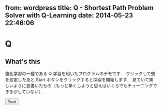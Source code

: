 from: wordpress
title: Q - Shortest Path Problem Solver with Q-Learning
date: 2014-05-23 22:46:06
--
# Q

## What's this

強化学習の一種である Q 学習を用いたプログラムのデモです．
クリックして壁を設定したあと Start ボタンをクリックすると探索を開始します．
見ていて楽しいように昔書いたもの（もっと早くしようと思えばいくらでもチューニングできるがしていない）．

<!--more-->

<link rel="stylesheet" href="/works/blog/qlearning.css" media="all">
<script src="https://ajax.googleapis.com/ajax/libs/jquery/1/jquery.min.js"></script>
<script>
var config = {
  width: 10, height: 10, speed: 0,
  epsilon: 0.3, gamma: 0.9, alpha: 0.1,
  repeat: 1000, cut: 300, backSuppressed: true,
  default: [[5, 1], [5, 2], [4, 2], [4, 3], [3, 3], [3, 4], [2, 4], [2, 5], [1, 5]]
};
</script>
<script src="/works/blog/qlearning.min.js"></script>
<div id="field"></div>
<input type="button" id="btn-start" value="Start">
<div id="counter"></div>
